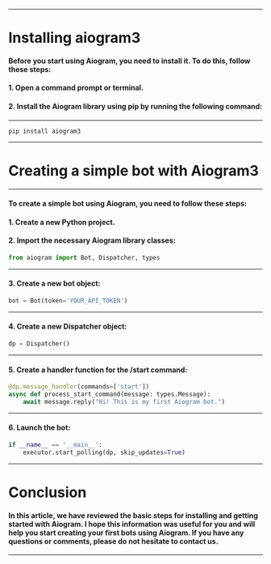 
___
# Installing aiogram3

#### Before you start using Aiogram, you need to install it. To do this, follow these steps:

#### 1. Open a command prompt or terminal.
#### 2. Install the Aiogram library using pip by running the following command:
___
```
pip install aiogram3
```
___
# Creating a simple bot with Aiogram3
___
#### To create a simple bot using Aiogram, you need to follow these steps:
#### 1. Create a new Python project.
#### 2. Import the necessary Aiogram library classes:

```python
from aiogram import Bot, Dispatcher, types
```
___
#### 3. Create a new bot object:
```python
bot = Bot(token='YOUR_API_TOKEN')
```
___
#### 4. Create a new Dispatcher object:
```python
dp = Dispatcher()
```
___
#### 5. Create a handler function for the /start command:
```python
@dp.message_handler(commands=['start'])
async def process_start_command(message: types.Message):
    await message.reply("Hi! This is my first Aiogram bot.")
```
___
#### 6. Launch the bot:
```python
if __name__ == '__main__':
    executor.start_polling(dp, skip_updates=True)
```
___
# Conclusion

#### In this article, we have reviewed the basic steps for installing and getting started with Aiogram. I hope this information was useful for you and will help you start creating your first bots using Aiogram. If you have any questions or comments, please do not hesitate to contact us.
___
